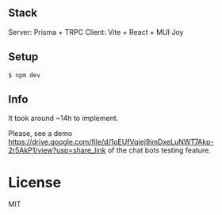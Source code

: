 ## Stack

Server: Prisma + TRPC
Client: Vite + React + MUI Joy

## Setup

```
$ npm dev
```

## Info

It took around ~14h to implement.

Please, see a demo https://drive.google.com/file/d/1oEUfVqiej9imDxeLuNWT7Akp-2r5AkP1/view?usp=share_link
of the chat bots testing feature. 

# License

MIT
